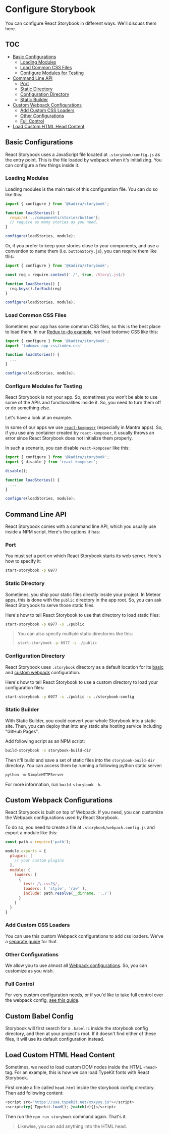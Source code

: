 # Configure Storybook

You can configure React Storybook in different ways. We'll discuss them here.

## TOC

* [Basic Configurations](#basic-configurations)
  * [Loading Modules](#loading-modules)
  * [Load Common CSS Files](#load-common-css-files)
  * [Configure Modules for Testing](#configure-modules-for-testing)
* [Command Line API](#command-line-api)
  * [Port](#port)
  * [Static Directory](#static-directory)
  * [Configuration Directory](#configuration-directory)
  * [Static Builder](#static-builder)
* [Custom Webpack Configurations](#custom-webpack-configurations)
  * [Add Custom CSS Loaders](#add-custom-css-loaders)
  * [Other Configurations](#other-configurations)
  * [Full Control](#full-control)
* [Load Custom HTML Head Content](#load-custom-html-head-content)


## Basic Configurations

React Storybook uses a JavaScript file located at `.storybook/config.js` as the entry point. This is the file loaded by webpack when it's initializing. You can configure a few things inside it.

### Loading Modules

Loading modules is the main task of this configuration file. You can do so like this:

```js
import { configure } from '@kadira/storybook';

function loadStories() {
  require('../components/stories/button');
  // require as many stories as you need.
}

configure(loadStories, module);
```

Or, if you prefer to keep your stories close to your components, and use a convention to name them (i.e. `buttonStory.js`), you can require them like this:

```js
import { configure } from '@kadira/storybook';

const req = require.context('./', true, /Story\.js$/)

function loadStories() {
  req.keys().forEach(req)
}

configure(loadStories, module);
```

### Load Common CSS Files

Sometimes your app has some common CSS files, so this is the best place to load them. In our [Redux to-do example](https://github.com/kadira-samples/react-storybook-demo), we load todomvc CSS like this:

```js
import { configure } from '@kadira/storybook';
import 'todomvc-app-css/index.css'

function loadStories() {
  ...
}

configure(loadStories, module);
```

### Configure Modules for Testing

React Storybook is not your app. So, sometimes you won’t be able to use some of the APIs and functionalities inside it. So, you need to turn them off or do something else.

Let's have a look at an example.

In some of our apps we use [`react-komposer`](https://github.com/kadirahq/react-komposer) (especially in Mantra apps). So, if you use any container created by `react-komposer`, it usually throws an error since React Storybook does not initialize them properly.

In such a scenario, you can disable `react-komposer` like this:

```js
import { configure } from '@kadira/storybook';
import { disable } from 'react-komposer';

disable();

function loadStories() {
  ...
}

configure(loadStories, module);
```

## Command Line API

React Storybook comes with a command line API, which you usually use inside a NPM script. Here's the options it has:

### Port

You must set a port on which React Storybook starts its web server. Here's how to specify it:

```sh
start-storybook -p 6977
```

### Static Directory

Sometimes, you ship your static files directly inside your project. In Meteor apps, this is done with the `public` directory in the app root. So, you can ask React Storybook to serve those static files.

Here's how to tell React Storybook to use that directory to load static files:

```sh
start-storybook -p 6977 -s ./public
```

> You can also specify multiple static directories like this:
> ```sh
> start-storybook -p 6977 -s ./public
> ```

### Configuration Directory

React Storybook uses `.storybook` directory as a default location for its [basic](#basic-configurations) and [custom webpack](#custom-webpack-configurations) configuration.

Here's how to tell React Storybook to use a custom directory to load your configuration files:

```sh
start-storybook -p 6977 -s ./public -c ./storybook-config
```

### Static Builder

With Static Builder, you could convert your whole Storybook into a static site. Then, you can deploy that into any static site hosting service including "GitHub Pages".

Add following script as an NPM script:

```sh
build-storybook -o storybook-build-dir
```

Then it'll build and save a set of static files into the `storybook-build-dir` directory. You can access them by running a following python static server:

```python
python -m SimpleHTTPServer
```

For more information, run `build-storybook -h`.

## Custom Webpack Configurations

React Storybook is built on top of Webpack. If you need, you can customize the Webpack configurations used by React Storybook.

To do so, you need to create a file at `.storybook/webpack.config.js` and export a module like this:

```js
const path = require('path');

module.exports = {
  plugins: [
    // your custom plugins
  ],
  module: {
    loaders: [
      {
        test: /\.css?$/,
        loaders: [ 'style', 'raw' ],
        include: path.resolve(__dirname, '../')
      }
    ]
  }
}
```

### Add Custom CSS Loaders

You can use this custom Webpack configurations to add css loaders. We've a [separate guide](/docs/setting_up_for_css.md) for that.

### Other Configurations

We allow you to use almost all [Webpack configurations](https://webpack.github.io/docs/configuration.html). So, you can customize as you wish.

### Full Control

For very custom configuration needs, or if you'd like to take full control over the webpack config, [see this guide](/docs/webpack_full_control_mode.md).

## Custom Babel Config

Storybook will first search for a `.babelrc` inside the storybook config directory, and then at your project's root. If it doesn't find either of these files, it will use its default configuration instead.

## Load Custom HTML Head Content

Sometimes, we need to load custom DOM nodes inside the HTML `<head>` tag. For an example, this is how we can load TypeKit fonts with React Storybook.

First create a file called `head.html` inside the storybook config directory. Then add following content:

```js
<script src="https://use.typekit.net/xxxyyy.js"></script>
<script>try{ Typekit.load(); }catch(e){}</script>
```

Then run the `npm run storybook` command again. That's it.

> Likewise, you can add anything into the HTML head.
